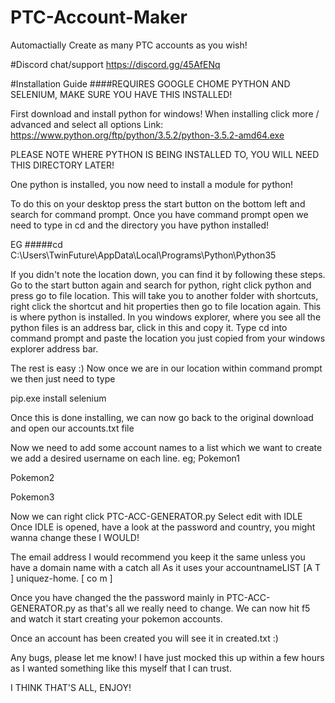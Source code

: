 # PTC-Account-Maker
Automactially Create as many PTC accounts as you wish!

#Discord chat/support https://discord.gg/45AfENq

#Installation Guide
####REQUIRES GOOGLE CHOME PYTHON AND SELENIUM, MAKE SURE YOU HAVE THIS INSTALLED!

First download and install python for windows!
When installing click more / advanced and select all options
Link: https://www.python.org/ftp/python/3.5.2/python-3.5.2-amd64.exe

PLEASE NOTE WHERE PYTHON IS BEING INSTALLED TO, YOU WILL NEED THIS DIRECTORY LATER!

One python is installed, you now need to install a module for python!

To do this on your desktop press the start button on the bottom left and search for command prompt.
Once you have command prompt open we need to type in cd and the directory you have python installed!

EG 
#####cd C:\Users\TwinFuture\AppData\Local\Programs\Python\Python35

If you didn't note the location down, you can find it by following these steps.
Go to the start button again and search for python, right click python and press go to file location.
This will take you to another folder with shortcuts, right click the shortcut and hit properties then go to file location again.
This is where python is installed.
In you windows explorer, where you see all the python files is an address bar, click in this and copy it.
Type cd into command prompt and paste the location you just copied from your windows explorer address bar.

The rest is easy :)
Now once we are in our location within command prompt we then just need to type

pip.exe install selenium

Once this is done installing, we can now go back to the original download and open our accounts.txt file

Now we need to add some account names to a list which we want to create we add a desired username on each line. eg;
Pokemon1

Pokemon2

Pokemon3

Now we can right click
PTC-ACC-GENERATOR.py
Select edit with IDLE
Once IDLE is opened, have a look at the password and country, you might wanna change these I WOULD!

The email address I would recommend you keep it the same unless you have a domain name with a catch all
As it uses your accountnameLIST [A T ] uniquez-home. [ co m ]

Once you have changed the the password mainly in PTC-ACC-GENERATOR.py as that's all we really need to change.
We can now hit f5 and watch it start creating your pokemon accounts.

Once an account has been created you will see it in created.txt :)

Any bugs, please let me know! I have just mocked this up within a few hours as I wanted something like this myself that I can trust.

I THINK THAT'S ALL, ENJOY!



